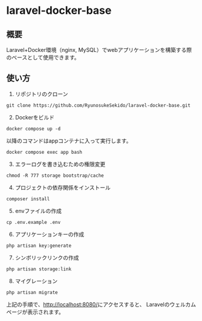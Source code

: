# laravel-docker-base

## 概要

Laravel+Docker環境（nginx, MySQL）でwebアプリケーションを構築する際のベースとして使用できます。

## 使い方
1. リポジトリのクローン
```
git clone https://github.com/RyunosukeSekido/laravel-docker-base.git
```

2. Dockerをビルド
```
docker compose up -d
```
以降のコマンドはappコンテナに入って実行します。
```
docker compose exec app bash
```

3. エラーログを書き込むための権限変更
```
chmod -R 777 storage bootstrap/cache
```
4. プロジェクトの依存関係をインストール
```
composer install
```

5. envファイルの作成
```
cp .env.example .env
```
6. アプリケーションキーの作成
```
php artisan key:generate
```

7. シンボリックリンクの作成
```
php artisan storage:link
```

8. マイグレーション
```
php artisan migrate
```

上記の手順で、[http://localhost:8080/](http://localhost:8080/)にアクセスすると、
Laravelのウェルカムページが表示されます。
